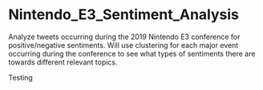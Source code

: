 # Nintendo_E3_Sentiment_Analysis
Analyze tweets occurring during the 2019 Nintendo E3 conference for positive/negative sentiments. Will use clustering for each major event occurring during the conference to see what types of sentiments there are towards different relevant topics. 

Testing
